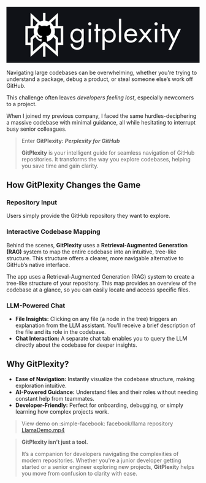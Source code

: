 ![](https://github.com/gauravreddy08/gitplexity/raw/main/assets/logo-spaced.png)

Navigating large codebases can be overwhelming, whether you're trying to understand a package, debug a product, or steal someone else’s work off GitHub. 

This challenge often leaves *developers feeling lost*, especially newcomers to a project. 

When I joined my previous company, I faced the same hurdles-deciphering a massive codebase with minimal guidance, all while hesitating to interrupt busy senior colleagues.

> Enter **GitPlexity: *Perplexity for GitHub***
> 
> **GitPlexity** is your intelligent guide for seamless navigation of GitHub repositories. It transforms the way you explore codebases, helping you save time and gain clarity.

## **How GitPlexity Changes the Game**

### **Repository Input**

Users simply provide the GitHub repository they want to explore.

### **Interactive Codebase Mapping**

Behind the scenes, **GitPlexity** uses a **Retrieval-Augmented Generation (RAG)** system to map the entire codebase into an intuitive, tree-like structure. This structure offers a clearer, more navigable alternative to GitHub’s native interface.

The app uses a Retrieval-Augmented Generation (RAG) system to create a tree-like structure of your repository. This map provides an overview of the codebase at a glance, so you can easily locate and access specific files.

### **LLM-Powered Chat**

* **File Insights:** Clicking on any file (a node in the tree) triggers an explanation from the LLM assistant. You’ll receive a brief description of the file and its role in the codebase.
* **Chat Interaction:** A separate chat tab enables you to query the LLM directly about the codebase for deeper insights.

## **Why GitPlexity?**
* **Ease of Navigation:** Instantly visualize the codebase structure, making exploration intuitive.
* **AI-Powered Guidance:** Understand files and their roles without needing constant help from teammates.
* **Developer-Friendly:** Perfect for onboarding, debugging, or simply learning how complex projects work.

> View demo on :simple-facebook: facebook/llama repository
> [LlamaDemo.mp4](https://github.com/gauravreddy08/gitplexity/raw/main/assets/LlamaDemo.mp4)

> **GitPlexity isn’t just a tool.**
> 
> It’s a companion for developers navigating the complexities of modern repositories. Whether you're a junior developer getting started or a senior engineer exploring new projects, **GitPlexit**y helps you move from confusion to clarity with ease.